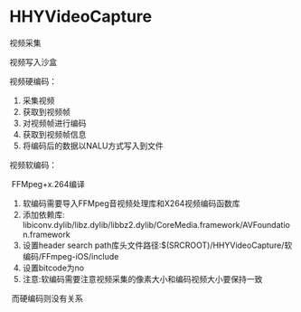 # HHYVideoCapture
视频采集

视频写入沙盒

视频硬编码：

1. 采集视频
2. 获取到视频帧
3. 对视频帧进行编码
4. 获取到视频帧信息
5. 将编码后的数据以NALU方式写入到文件



视频软编码：

​     FFMpeg+x.264编译

1. 软编码需要导入FFMpeg音视频处理库和X264视频编码函数库
2. 添加依赖库: libiconv.dylib/libz.dylib/libbz2.dylib/CoreMedia.framework/AVFoundation.framework
3. 设置header search path库头文件路径:$(SRCROOT)/HHYVideoCapture/软编码/FFmpeg-iOS/include
4. 设置bitcode为no
5. 注意:软编码需要注意视频采集的像素大小和编码视频大小要保持一致

​     而硬编码则没有关系

